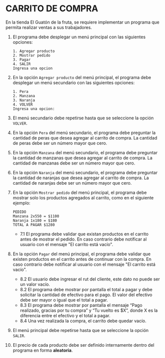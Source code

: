 # CARRITO DE COMPRA
En la tienda El Guatón de la fruta, se requiere implementar un programa que permita realizar ventas a sus trabajadores.
 
1. El programa debe desplegar un menú principal con las siguientes opciones:
    ~~~
    1. Agregar producto
    2. Mostrar pedido
    3. Pagar
    4. SALIR
    Ingresa una opcion
    ~~~

2. En la opción `Agregar producto` del menú principal, el programa debe desplegar un menú secundario con las siguientes opciones:
    ~~~
    1. Pera
    2. Manzana
    3. Naranja
    4. VOLVER
    Ingresa una opcion:
    ~~~

3. El menú secundario debe repetirse hasta que se seleccione la opción `VOLVER`.

4. En la opción `Pera` del menú secundario, el programa debe preguntar la cantidad de peras que desea agregar al carrito de compra. La cantidad de peras debe ser un número mayor que cero.

5. En la opción `Manzana` del menú secundario, el programa debe preguntar la cantidad de manzanas que desea agregar al carrito de compra. La cantidad de manzanas debe ser un número mayor que cero.

6. En la opción `Naranja` del menú secundario, el programa debe preguntar la cantidad de naranjas que desea agregar al carrito de compra. La cantidad de naranjas debe ser un número mayor que cero.

7. En la opción `Mostrar pedido` del menú principal, el programa debe mostrar solo los productos agregados al carrito, como en el siguiente ejemplo:
    ~~~
    PEDIDO
    Manzana 2x550 = $1100
    Naranja 1x180 = $180
    TOTAL A PAGAR $1280
    ~~~
    - 7.1 El programa debe validar que existan productos en el carrito antes de mostrar el pedido. En caso contrario debe notificar al usuario con el mensaje "El carrito está vacío".

8. En la opción `Pagar` del menú principal, el programa debe validar que existen productos en el carrito antes de continuar con la compra. En caso contrario debe notificar al usuario con el mensaje "El carrito está vacío".
    - 8.2 El usuario debe ingresar el rut del cliente, este dato no puede ser un valor vacío.
    - 8.2 El programa debe mostrar por pantalla el total a pagar y debe solicitar la cantidad de efectivo para el pago. El valor del efectivo debe ser mayor o igual que el total a pagar.
    - 8.3 El programa debe mostrar por pantalla el mensaje “Pago realizado, gracias por tu compra” y “Tu vuelto es $X”, donde X es la diferencia entre el efectivo y el total a pagar.
    - 8.4 Una vez realizada la compra, el carrito debe quedar vacío.

9. El menú principal debe repetirse hasta que se seleccione la opción `SALIR`.

10. El precio de cada producto debe ser definido internamente dentro del programa en forma **aleatoria**.